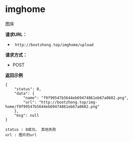 # imghome
图床

**请求URL：** 
- ` http://bootzhong.top/imghome/upload`
  
**请求方式：**
- POST 

 **返回示例**

``` 
{
    "status": 0,
    "data": {
        "name": "f9f99547b5644eb69474861eb67a0602.png",
        "url": "http://bootzhong.top/img-home/f9f99547b5644eb69474861eb67a0602.png"
    },
    "msg": null
}

status : 0成功， 其他失败
url : 图片的url
```
